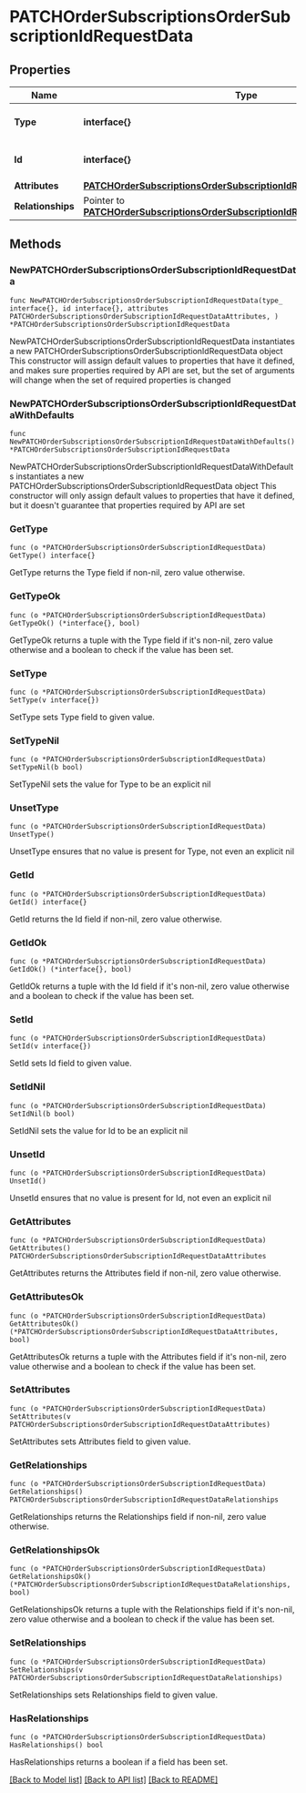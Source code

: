# PATCHOrderSubscriptionsOrderSubscriptionIdRequestData

## Properties

Name | Type | Description | Notes
------------ | ------------- | ------------- | -------------
**Type** | **interface{}** | The resource&#39;s type | 
**Id** | **interface{}** | The resource&#39;s id | 
**Attributes** | [**PATCHOrderSubscriptionsOrderSubscriptionIdRequestDataAttributes**](PATCHOrderSubscriptionsOrderSubscriptionIdRequestDataAttributes.md) |  | 
**Relationships** | Pointer to [**PATCHOrderSubscriptionsOrderSubscriptionIdRequestDataRelationships**](PATCHOrderSubscriptionsOrderSubscriptionIdRequestDataRelationships.md) |  | [optional] 

## Methods

### NewPATCHOrderSubscriptionsOrderSubscriptionIdRequestData

`func NewPATCHOrderSubscriptionsOrderSubscriptionIdRequestData(type_ interface{}, id interface{}, attributes PATCHOrderSubscriptionsOrderSubscriptionIdRequestDataAttributes, ) *PATCHOrderSubscriptionsOrderSubscriptionIdRequestData`

NewPATCHOrderSubscriptionsOrderSubscriptionIdRequestData instantiates a new PATCHOrderSubscriptionsOrderSubscriptionIdRequestData object
This constructor will assign default values to properties that have it defined,
and makes sure properties required by API are set, but the set of arguments
will change when the set of required properties is changed

### NewPATCHOrderSubscriptionsOrderSubscriptionIdRequestDataWithDefaults

`func NewPATCHOrderSubscriptionsOrderSubscriptionIdRequestDataWithDefaults() *PATCHOrderSubscriptionsOrderSubscriptionIdRequestData`

NewPATCHOrderSubscriptionsOrderSubscriptionIdRequestDataWithDefaults instantiates a new PATCHOrderSubscriptionsOrderSubscriptionIdRequestData object
This constructor will only assign default values to properties that have it defined,
but it doesn't guarantee that properties required by API are set

### GetType

`func (o *PATCHOrderSubscriptionsOrderSubscriptionIdRequestData) GetType() interface{}`

GetType returns the Type field if non-nil, zero value otherwise.

### GetTypeOk

`func (o *PATCHOrderSubscriptionsOrderSubscriptionIdRequestData) GetTypeOk() (*interface{}, bool)`

GetTypeOk returns a tuple with the Type field if it's non-nil, zero value otherwise
and a boolean to check if the value has been set.

### SetType

`func (o *PATCHOrderSubscriptionsOrderSubscriptionIdRequestData) SetType(v interface{})`

SetType sets Type field to given value.


### SetTypeNil

`func (o *PATCHOrderSubscriptionsOrderSubscriptionIdRequestData) SetTypeNil(b bool)`

 SetTypeNil sets the value for Type to be an explicit nil

### UnsetType
`func (o *PATCHOrderSubscriptionsOrderSubscriptionIdRequestData) UnsetType()`

UnsetType ensures that no value is present for Type, not even an explicit nil
### GetId

`func (o *PATCHOrderSubscriptionsOrderSubscriptionIdRequestData) GetId() interface{}`

GetId returns the Id field if non-nil, zero value otherwise.

### GetIdOk

`func (o *PATCHOrderSubscriptionsOrderSubscriptionIdRequestData) GetIdOk() (*interface{}, bool)`

GetIdOk returns a tuple with the Id field if it's non-nil, zero value otherwise
and a boolean to check if the value has been set.

### SetId

`func (o *PATCHOrderSubscriptionsOrderSubscriptionIdRequestData) SetId(v interface{})`

SetId sets Id field to given value.


### SetIdNil

`func (o *PATCHOrderSubscriptionsOrderSubscriptionIdRequestData) SetIdNil(b bool)`

 SetIdNil sets the value for Id to be an explicit nil

### UnsetId
`func (o *PATCHOrderSubscriptionsOrderSubscriptionIdRequestData) UnsetId()`

UnsetId ensures that no value is present for Id, not even an explicit nil
### GetAttributes

`func (o *PATCHOrderSubscriptionsOrderSubscriptionIdRequestData) GetAttributes() PATCHOrderSubscriptionsOrderSubscriptionIdRequestDataAttributes`

GetAttributes returns the Attributes field if non-nil, zero value otherwise.

### GetAttributesOk

`func (o *PATCHOrderSubscriptionsOrderSubscriptionIdRequestData) GetAttributesOk() (*PATCHOrderSubscriptionsOrderSubscriptionIdRequestDataAttributes, bool)`

GetAttributesOk returns a tuple with the Attributes field if it's non-nil, zero value otherwise
and a boolean to check if the value has been set.

### SetAttributes

`func (o *PATCHOrderSubscriptionsOrderSubscriptionIdRequestData) SetAttributes(v PATCHOrderSubscriptionsOrderSubscriptionIdRequestDataAttributes)`

SetAttributes sets Attributes field to given value.


### GetRelationships

`func (o *PATCHOrderSubscriptionsOrderSubscriptionIdRequestData) GetRelationships() PATCHOrderSubscriptionsOrderSubscriptionIdRequestDataRelationships`

GetRelationships returns the Relationships field if non-nil, zero value otherwise.

### GetRelationshipsOk

`func (o *PATCHOrderSubscriptionsOrderSubscriptionIdRequestData) GetRelationshipsOk() (*PATCHOrderSubscriptionsOrderSubscriptionIdRequestDataRelationships, bool)`

GetRelationshipsOk returns a tuple with the Relationships field if it's non-nil, zero value otherwise
and a boolean to check if the value has been set.

### SetRelationships

`func (o *PATCHOrderSubscriptionsOrderSubscriptionIdRequestData) SetRelationships(v PATCHOrderSubscriptionsOrderSubscriptionIdRequestDataRelationships)`

SetRelationships sets Relationships field to given value.

### HasRelationships

`func (o *PATCHOrderSubscriptionsOrderSubscriptionIdRequestData) HasRelationships() bool`

HasRelationships returns a boolean if a field has been set.


[[Back to Model list]](../README.md#documentation-for-models) [[Back to API list]](../README.md#documentation-for-api-endpoints) [[Back to README]](../README.md)


